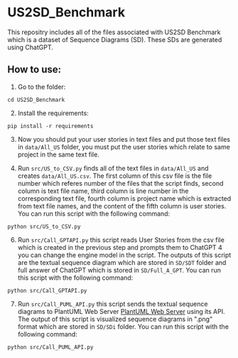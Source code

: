 # US2SD_Benchmark

This repositry includes all of the files associated with US2SD Benchmark which is a dataset of Sequence Diagrams (SD). These SDs are generated using ChatGPT.


## How to use:

<!-- 1. For using this tool first clone the this repo with following command:

```
git clone https://github.com/RezaGolpayegani/US2SD_Benchmark.git
``` -->

1. Go to the folder:

```
cd US2SD_Benchmark
```

2. Install the requirements:

```
pip install -r requirements
```

3. Now you should put your user stories in text files and put those text files in `data/All_US` folder, you must put the user stories which relate to same project in the same text file.

4. Run `src/US_to_CSV.py` finds all of the text files in `data/All_US` and creates `data/All_US.csv`. The first column of this csv file is the file number which referes number of the files that the script finds, second column is text file name, third column is line number in the corresponding text file, fourth column is project name which is extracted from text file names, and the content of the fifth column is user stories. You can run this script with the following command:

```
python src/US_to_CSV.py
```

6. Run `src/Call_GPTAPI.py` this script reads User Stories from the csv file which is created in the previous step and prompts them to ChatGPT 4 you can change the engine model in the script. The outputs of this script are the textual sequence diagram which are stored in `SD/SDT` folder and full answer of ChatGPT which is stored in `SD/Full_A_GPT`. You can run this script with the following command:

```
python src/Call_GPTAPI.py

```

7. Run `src/Call_PUML_API.py` this script sends the textual sequence diagrams to PlantUML Web Server [PlantUML Web Server](https://plantuml.com/sequence-diagram) using its API. The output of this script is visualized sequence diagrams in ".png" format which are stored in `SD/SDi` folder. You can run this script with the following command:

```
python src/Call_PUML_API.py

```

